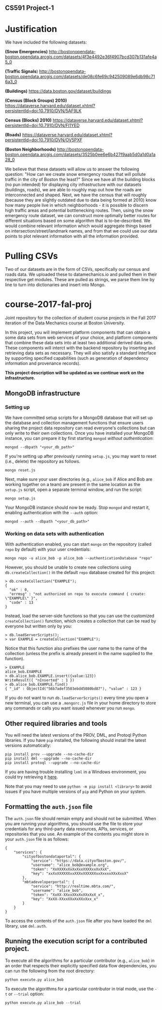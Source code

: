 ## CS591 Project-1

# Justification 
We have included the following datasets:

**(Snow Emergencies)**
http://bostonopendata-boston.opendata.arcgis.com/datasets/4f3e4492e36f4907bcd307b131afe4a5_0

**(Traffic Signals**) http://bostonopendata-boston.opendata.arcgis.com/datasets/de08c6fe69c942509089e6db98c716a3_0

**(Buildings)** https://data.boston.gov/dataset/buildings

**(Census (Block Groups) 2010)** https://dataverse.harvard.edu/dataset.xhtml?persistentId=doi:10.7910/DVN/5AF9LK

**Census (Blocks) 2010)** https://dataverse.harvard.edu/dataset.xhtml?persistentId=doi:10.7910/DVN/FI1YED

**(Roads)** https://dataverse.harvard.edu/dataset.xhtml?persistentId=doi:10.7910/DVN/OV5PXF

**(Boston Neighborhoods)** http://bostonopendata-boston.opendata.arcgis.com/datasets/3525b0ee6e6b427f9aab5d0a1d0a1a28_0

We believe that these datasets will allow us to answer the following question: "How can we create snow emergency routes that will pollute traffic in the city of Boston the least?" Since we have all the building blocks (no pun intended) for displaying city infrastructure with our datasets (buildings, roads), we are able to roughly map out how the roads are interconnected and shaped. Next, we have the census that will roughly (because they are slightly outdated due to data being formed at 2010) know how many people live in which neighborhoods - it is possible to discern high traffic areas and potential bottlenecking routes. Then, using the snow emergency route dataset, we can construct more optimally better routes for different situations based on some algorithm that is to-be-described. We would combine relevant information which would aggregate things based on intersection/street/landmark names, and from that we could use our data points to plot relevant information with all the information provided. 

# Pulling CSVs
Two of our datasets are in the form of CSVs, specifically our census and roads data. We uploaded these to datamechanics.io and pulled them in their respective get modules. These are pulled as strings, we parse them line by line to turn into dictionaries and insert into Mongo.

# course-2017-fal-proj
Joint repository for the collection of student course projects in the Fall 2017 iteration of the Data Mechanics course at Boston University.

In this project, you will implement platform components that can obtain a some data sets from web services of your choice, and platform components that combine these data sets into at least two additional derived data sets. These components will interct with the backend repository by inserting and retrieving data sets as necessary. They will also satisfy a standard interface by supporting specified capabilities (such as generation of dependency information and provenance records).

**This project description will be updated as we continue work on the infrastructure.**

## MongoDB infrastructure

### Setting up

We have committed setup scripts for a MongoDB database that will set up the database and collection management functions that ensure users sharing the project data repository can read everyone's collections but can only write to their own collections. Once you have installed your MongoDB instance, you can prepare it by first starting `mongod` _without authentication_:
```
mongod --dbpath "<your_db_path>"
```
If you're setting up after previously running `setup.js`, you may want to reset (i.e., delete) the repository as follows.
```
mongo reset.js
```
Next, make sure your user directories (e.g., `alice_bob` if Alice and Bob are working together on a team) are present in the same location as the `setup.js` script, open a separate terminal window, and run the script:
```
mongo setup.js
```
Your MongoDB instance should now be ready. Stop `mongod` and restart it, enabling authentication with the `--auth` option:
```
mongod --auth --dbpath "<your_db_path>"
```

### Working on data sets with authentication

With authentication enabled, you can start `mongo` on the repository (called `repo` by default) with your user credentials:
```
mongo repo -u alice_bob -p alice_bob --authenticationDatabase "repo"
```
However, you should be unable to create new collections using `db.createCollection()` in the default `repo` database created for this project:
```
> db.createCollection("EXAMPLE");
{
  "ok" : 0,
  "errmsg" : "not authorized on repo to execute command { create: \"EXAMPLE\" }",
  "code" : 13
}
```
Instead, load the server-side functions so that you can use the customized `createCollection()` function, which creates a collection that can be read by everyone but written only by you:
```
> db.loadServerScripts();
> var EXAMPLE = createCollection("EXAMPLE");
```
Notice that this function also prefixes the user name to the name of the collection (unless the prefix is already present in the name supplied to the function).
```
> EXAMPLE
alice_bob.EXAMPLE
> db.alice_bob.EXAMPLE.insert({value:123})
WriteResult({ "nInserted" : 1 })
> db.alice_bob.EXAMPLE.find()
{ "_id" : ObjectId("56b7adef3503ebd45080bd87"), "value" : 123 }
```
If you do not want to run `db.loadServerScripts()` every time you open a new terminal, you can use a `.mongorc.js` file in your home directory to store any commands or calls you want issued whenever you run `mongo`.

## Other required libraries and tools

You will need the latest versions of the PROV, DML, and Protoql Python libraries. If you have `pip` installed, the following should install the latest versions automatically:
```
pip install prov --upgrade --no-cache-dir
pip install dml --upgrade --no-cache-dir
pip install protoql --upgrade --no-cache-dir
```
If you are having trouble installing `lxml` in a Windows environment, you could try retrieving it [here](http://www.lfd.uci.edu/~gohlke/pythonlibs/).

Note that you may need to use `python -m pip install <library>` to avoid issues if you have multiple versions of `pip` and Python on your system.

## Formatting the `auth.json` file

The `auth.json` file should remain empty and should not be submitted. When you are running your algorithms, you should use the file to store your credentials for any third-party data resources, APIs, services, or repositories that you use. An example of the contents you might store in your `auth.json` file is as follows:
```
{
    "services": {
        "cityofbostondataportal": {
            "service": "https://data.cityofboston.gov/",
            "username": "alice_bob@example.org",
            "token": "XxXXXXxXxXxXxxXXXXxxXxXxX",
            "key": "xxXxXXXXXXxxXXXxXXXXXXxxXxxxxXXxXxxX"
        },
        "mbtadeveloperportal": {
            "service": "http://realtime.mbta.com/",
            "username": "alice_bob",
            "token": "XxXX-XXxxXXxXxXXxXxX_x",
            "key": "XxXX-XXxxXXxXxXXxXxx_x"
        }
    }
}
```
To access the contents of the `auth.json` file after you have loaded the `dml` library, use `dml.auth`.

## Running the execution script for a contributed project.

To execute all the algorithms for a particular contributor (e.g., `alice_bob`) in an order that respects their explicitly specified data flow dependencies, you can run the following from the root directory:
```
python execute.py alice_bob
```
To execute the algorithms for a particular contributor in trial mode, use the `-t` or `--trial` option:
```
python execute.py alice_bob --trial
```
